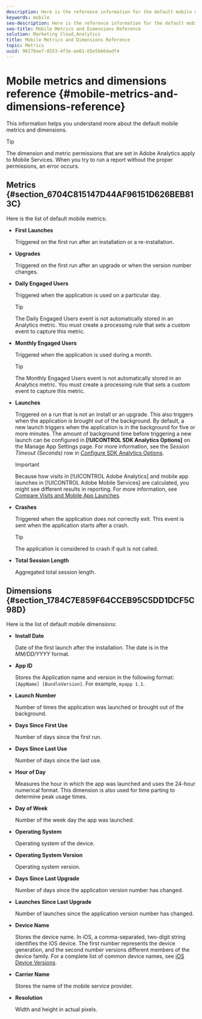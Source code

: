 ```yaml
---
description: Here is the reference information for the default mobile metrics and dimensions.
keywords: mobile
seo-description: Here is the reference information for the default mobile metrics and dimensions.
seo-title: Mobile Metrics and Dimensions Reference
solution: Marketing Cloud,Analytics
title: Mobile Metrics and Dimensions Reference
topic: Metrics
uuid: 96170ae7-8553-4f3e-ae01-65e5b664adf4
---
```


# Mobile metrics and dimensions reference {#mobile-metrics-and-dimensions-reference}

This information helps you understand more about the default mobile metrics and dimensions.

>[!TIP]
>
>The dimension and metric permissions that are set in Adobe Analytics apply to Mobile Services. When you try to run a report without the proper permissions, an error occurs.

## Metrics {#section_6704C815147D44AF96151D626BEB813C}

Here is the list of default mobile metrics:

* **First Launches**

  Triggered on the first run after an installation or a re-installation.

* **Upgrades**

  Triggered on the first run after an upgrade or when the version number changes.

* **Daily Engaged Users**

  Triggered when the application is used on a particular day.

  >[!TIP] 
  >The Daily Engaged Users event is not automatically stored in an Analytics metric. You must create a processing rule that sets a custom event to capture this metric.

* **Monthly Engaged Users**

  Triggered when the application is used during a month.
  
  >[!TIP]
  >The Monthly Engaged Users event is not automatically stored in an Analytics metric. You must create a processing rule that sets a custom event to capture this metric.

* **Launches**

  Triggered on a run that is not an install or an upgrade. This also triggers when the application is brought out of the background. By default, a new launch triggers when the application is in the background for five or more minutes. The amount of background time before triggering a new launch can be configured in **[!UICONTROL SDK Analytics Options]** on the Manage App Settings page. For more information, see the *Session Timeout (Seconds)* row in [Configure SDK Analytics Options](/help/using/c-manage-app-settings/c-mob-confg-app/t-config-analytics/t-config-analytics.md).
  
  >[!IMPORTANT]
  >Because how visits in [!UICONTROL Adobe Analytics] and mobile app launches in [!UICONTROL Adobe Mobile Services] are calculated, you might see different results in reporting. For more information, see [Compare Visits and Mobile App Launches](https://helpx.adobe.com/analytics/kb/compare-visits-and-mobile-app-launches.html).

* **Crashes**

  Triggered when the application does not correctly exit. This event is sent when the application starts after a crash.
  
  >[!TIP]
  >The application is considered to crash if quit is not called.

* **Total Session Length**

  Aggregated total session length.

## Dimensions {#section_1784C7E859F64CCEB95C5DD1DCF5C98D}

Here is the list of default mobile dimensions:

* **Install Date**

  Date of the first launch after the installation. The date is in the *MM/DD/YYYY* format.

* **App ID**

  Stores the Application name and version in the following format: `[AppName] [BundleVersion]`. For example, `myapp 1.1`.

* **Launch Number**

  Number of times the application was launched or brought out of the background.

* **Days Since First Use**

  Number of days since the first run.

* **Days Since Last Use**

    Number of days since the last use.

* **Hour of Day**

  Measures the hour in which the app was launched and uses the 24-hour numerical format. This dimension is also used for time parting to determine peak usage times.

* **Day of Week**

  Number of the week day the app was launched.

* **Operating System**

  Operating system of the device.

* **Operating System Version**

  Operating system version.

* **Days Since Last Upgrade**

  Number of days since the application version number has changed.

* **Launches Since Last Upgrade**

  Number of launches since the application version number has changed.

* **Device Name**

  Stores the device name. In iOS, a comma-separated, two-digit string identifies the iOS device. The first number represents the device generation, and the second number versions different members of the device family. For a complete list of common device names, see [iOS Device Versions](/help/ios/reference/device-versions.md).

* **Carrier Name**

  Stores the name of the mobile service provider.

* **Resolution**

  Width and height in actual pixels.
